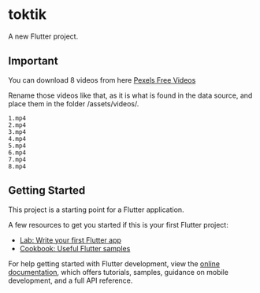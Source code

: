 # toktik

A new Flutter project.

## Important

You can download 8 videos from here
[Pexels Free Videos](https://www.pexels.com/search/videos/vertical/)

Rename those videos like that, as it is what is found in the data source, and place them in the folder /assets/videos/.
```
1.mp4
2.mp4
3.mp4
4.mp4
5.mp4
6.mp4
7.mp4
8.mp4
```

## Getting Started

This project is a starting point for a Flutter application.

A few resources to get you started if this is your first Flutter project:

- [Lab: Write your first Flutter app](https://docs.flutter.dev/get-started/codelab)
- [Cookbook: Useful Flutter samples](https://docs.flutter.dev/cookbook)

For help getting started with Flutter development, view the
[online documentation](https://docs.flutter.dev/), which offers tutorials,
samples, guidance on mobile development, and a full API reference.
